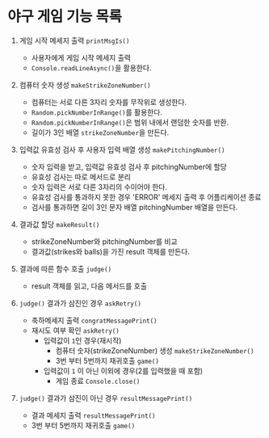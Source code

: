 # 야구 게임 기능 목록

1. 게임 시작 메세지 출력 `printMsgIs()`

   - 사용자에게 게임 시작 메세지 출력
   - `Console.readLineAsync()`을 활용한다.

2. 컴퓨터 숫자 생성 `makeStrikeZoneNumber()`

   - 컴퓨터는 서로 다른 3자리 숫자를 무작위로 생성한다.
   - `Random.pickNumberInRange()`를 활용한다.
   - `Random.pickNumberInRange()`은 범위 내에서 랜덤한 숫자를 반환.
   - 길이가 3인 배열 `strikeZoneNumber`을 만든다.

3. 입력값 유효성 검사 후 사용자 입력 배열 생성 `makePitchingNumber()`

   - 숫자 입력을 받고, 입력값 유효성 검사 후 pitchingNumber에 할당
   - 유효성 검사는 따로 메서드로 분리
   - 숫자 입력은 서로 다른 3자리의 수이어야 한다.
   - 유효성 검사를 통과하지 못한 경우 'ERROR' 메세지 출력 후 어플리케이션 종료
   - 검사를 통과하면 길이 3인 문자 배열 pitchingNumber 배열을 만든다.

4. 결과값 할당 `makeResult()`

   - strikeZoneNumber와 pitchingNumber를 비교
   - 결과값(strikes와 balls)을 가진 result 객체를 만든다.

5. 결과에 따른 함수 호출 `judge()`

   - result 객체를 읽고, 다음 메서드를 호출

6. `judge()` 결과가 삼진인 경우 `askRetry()`

   - 축하메세지 출력 `congratMessagePrint()`
   - 재시도 여부 확인 `askRetry()`
     - 입력값이 `1`인 경우(재시작)
       - 컴퓨터 숫자(strikeZoneNumber) 생성 `makeStrikeZoneNumber()`
       - 3번 부터 5번까지 재귀호출 `game()`
     - 입력값이 `1` 이 아닌 이외에 경우(2를 입력했을 때 포함)
       - 게임 종료 `Console.close()`

7. `judge()` 결과가 삼진이 아닌 경우 `resultMessagePrint()`

   - 결과 메세지 출력 `resultMessagePrint()`
   - 3번 부터 5번까지 재귀호출 `game()`
